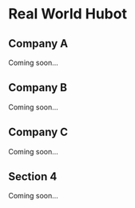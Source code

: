 # Real World Hubot

## Company A

Coming soon...

## Company B

Coming soon...

## Company C

Coming soon...

## Section 4

Coming soon...
